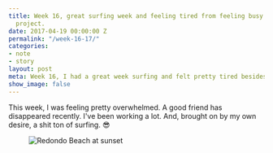 ```yaml
---
title: Week 16, great surfing week and feeling tired from feeling busy open source
  project.
date: 2017-04-19 00:00:00 Z
permalink: "/week-16-17/"
categories:
- note
- story
layout: post
meta: Week 16, I had a great week surfing and felt pretty tired besides that
show_image: false
---
```


This week, I was feeling pretty overwhelmed. A good friend has disappeared recently. I've been working a lot. And, brought on by my own desire, a shit ton of surfing. 😎

<figure>
  <img src="//yowainwright.imgix.net/wk-16/redondo.jpg?w=800&h=800&crop=focalpoint&auto=format" alt="Redondo Beach at sunset" />
</figure>
